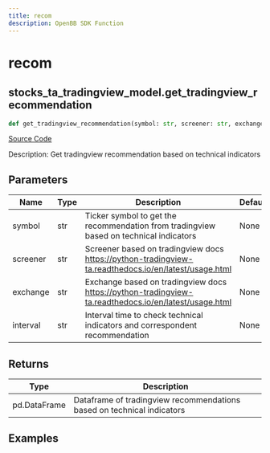 ```yaml
---
title: recom
description: OpenBB SDK Function
---
```


# recom

## stocks_ta_tradingview_model.get_tradingview_recommendation

```python title='openbb_terminal/stocks/technical_analysis/tradingview_model.py'
def get_tradingview_recommendation(symbol: str, screener: str, exchange: str, interval: str) -> DataFrame:
```
[Source Code](https://github.com/OpenBB-finance/OpenBBTerminal/tree/main/openbb_terminal/stocks/technical_analysis/tradingview_model.py#L56)

Description: Get tradingview recommendation based on technical indicators

## Parameters

| Name | Type | Description | Default | Optional |
| ---- | ---- | ----------- | ------- | -------- |
| symbol | str | Ticker symbol to get the recommendation from tradingview based on technical indicators | None | False |
| screener | str | Screener based on tradingview docs https://python-tradingview-ta.readthedocs.io/en/latest/usage.html | None | False |
| exchange | str | Exchange based on tradingview docs https://python-tradingview-ta.readthedocs.io/en/latest/usage.html | None | False |
| interval | str | Interval time to check technical indicators and correspondent recommendation | None | False |

## Returns

| Type | Description |
| ---- | ----------- |
| pd.DataFrame | Dataframe of tradingview recommendations based on technical indicators |

## Examples

